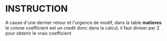 <h1>INSTRUCTION</h1>
<p>
    A cause d'une dernier retour et l'urgence de modif,
    dans la table <strong>matieres</strong> le colone coefficient est un credit donc dans la calcul, il faut diviser par 2 pour obtenir le vrais coefficient 
</p>